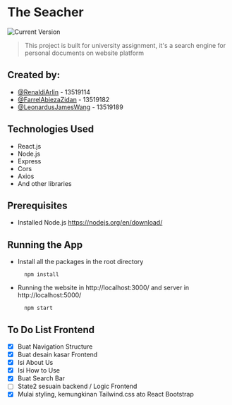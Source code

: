 # The Seacher
![Current Version](https://img.shields.io/badge/version-v0.2.0-blue)
> This project is built for university assignment, it's a search engine for personal documents on website platform

## Created by:
* [@RenaldiArlin](https://github.com/PLBU/) - 13519114
* [@FarrelAbiezaZidan](https://github.com/FarraArbitera) - 13519182
* [@LeonardusJamesWang](https://github.com/jamesclaws) - 13519189

## Technologies Used
* React.js
* Node.js
* Express
* Cors
* Axios
* And other libraries

## Prerequisites
* Installed Node.js https://nodejs.org/en/download/

## Running the App
* Install all the packages in the root directory
  ```
    npm install
  ```
* Running the website in http://localhost:3000/ and server in http://localhost:5000/
  ```
    npm start
  ```

## To Do List Frontend
- [x] Buat Navigation Structure
- [x] Buat desain kasar Frontend
- [x] Isi About Us
- [x] Isi How to Use
- [x] Buat Search Bar
- [ ] State2 sesuain backend / Logic Frontend
- [x] Mulai styling, kemungkinan Tailwind.css ato React Bootstrap